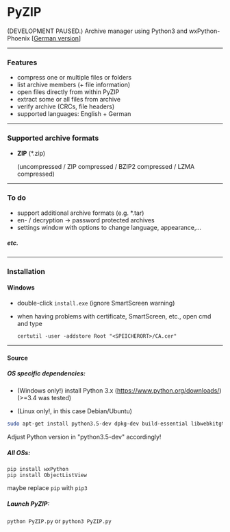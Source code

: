 # PyZIP
(DEVELOPMENT PAUSED.)
Archive manager using Python3 and wxPython-Phoenix [[German version](README_de.md)]
***
### Features

- compress one or multiple files or folders
- list archive members (+ file information)
- open files directly from within PyZIP
- extract some or all files from archive
- verify archive (CRCs, file headers)
- supported languages: English + German

***
### Supported archive formats

- **ZIP** (*.zip)

  (uncompressed / ZIP compressed / BZIP2 compressed / LZMA compressed)

***
### To do

- support additional archive formats (e.g. *.tar)
- en- / decryption -> password protected archives
- settings window with options to change language, appearance,...

##### etc.

***
### Installation

#### Windows

- double-click ``install.exe`` (ignore SmartScreen warning)

- when having problems with certificate, SmartScreen, etc., open cmd and type

  ``certutil -user -addstore Root "<SPEICHERORT>/CA.cer"``

***
#### Source

##### OS specific dependencies:

- (Windows only!) install Python 3.x (https://www.python.org/downloads/) (>=3.4 was tested)

- (Linux only!, in this case Debian/Ubuntu)

```bash
sudo apt-get install python3.5-dev dpkg-dev build-essential libwebkitgtk-dev libjpeg-dev libtiff-dev libgtk2.0-dev libsdl1.2-dev libgstreamer-plugins-base0.10-dev libnotify-dev freeglut3 freeglut3-dev python3-pip python3-setuptools
```
Adjust Python version in "python3.5-dev" accordingly!


##### All OSs:
```
pip install wxPython
pip install ObjectListView
```
maybe replace ``pip`` with ``pip3``

##### Launch PyZIP:

``python PyZIP.py`` or ``python3 PyZIP.py``

